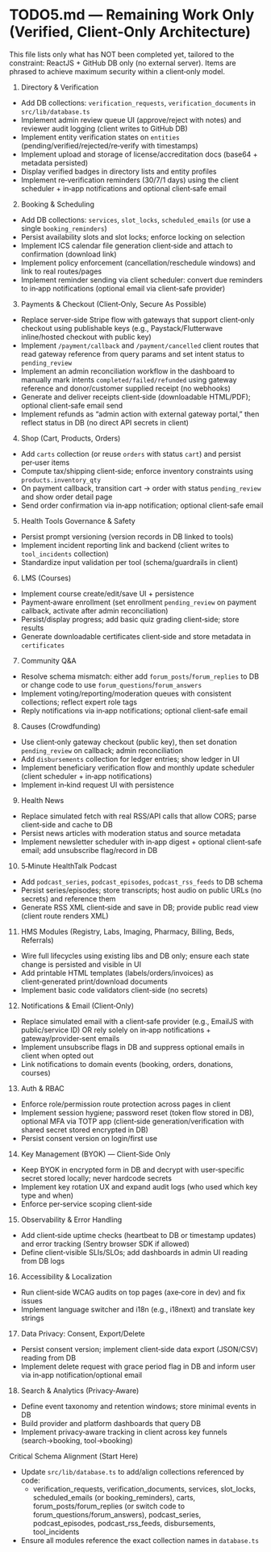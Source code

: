 # TODO5.md — Remaining Work Only (Verified, Client‑Only Architecture)

This file lists only what has NOT been completed yet, tailored to the constraint: ReactJS + GitHub DB only (no external server). Items are phrased to achieve maximum security within a client‑only model.

1) Directory & Verification
- Add DB collections: `verification_requests`, `verification_documents` in `src/lib/database.ts`
- Implement admin review queue UI (approve/reject with notes) and reviewer audit logging (client writes to GitHub DB)
- Implement entity verification states on `entities` (pending/verified/rejected/re‑verify with timestamps)
- Implement upload and storage of license/accreditation docs (base64 + metadata persisted)
- Display verified badges in directory lists and entity profiles
- Implement re‑verification reminders (30/7/1 days) using the client scheduler + in‑app notifications and optional client‑safe email

2) Booking & Scheduling
- Add DB collections: `services`, `slot_locks`, `scheduled_emails` (or use a single `booking_reminders`)
- Persist availability slots and slot locks; enforce locking on selection
- Implement ICS calendar file generation client‑side and attach to confirmation (download link)
- Implement policy enforcement (cancellation/reschedule windows) and link to real routes/pages
- Implement reminder sending via client scheduler: convert due reminders to in‑app notifications (optional email via client‑safe provider)

3) Payments & Checkout (Client‑Only, Secure As Possible)
- Replace server‑side Stripe flow with gateways that support client‑only checkout using publishable keys (e.g., Paystack/Flutterwave inline/hosted checkout with public key)
- Implement `/payment/callback` and `/payment/cancelled` client routes that read gateway reference from query params and set intent status to `pending_review`
- Implement an admin reconciliation workflow in the dashboard to manually mark intents `completed/failed/refunded` using gateway reference and donor/customer supplied receipt (no webhooks)
- Generate and deliver receipts client‑side (downloadable HTML/PDF); optional client‑safe email send
- Implement refunds as “admin action with external gateway portal,” then reflect status in DB (no direct API secrets in client)

4) Shop (Cart, Products, Orders)
- Add `carts` collection (or reuse `orders` with status `cart`) and persist per‑user items
- Compute tax/shipping client‑side; enforce inventory constraints using `products.inventory_qty`
- On payment callback, transition cart → order with status `pending_review` and show order detail page
- Send order confirmation via in‑app notification; optional client‑safe email

5) Health Tools Governance & Safety
- Persist prompt versioning (version records in DB linked to tools)
- Implement incident reporting link and backend (client writes to `tool_incidents` collection)
- Standardize input validation per tool (schema/guardrails in client)

6) LMS (Courses)
- Implement course create/edit/save UI + persistence
- Payment‑aware enrollment (set enrollment `pending_review` on payment callback, activate after admin reconciliation)
- Persist/display progress; add basic quiz grading client‑side; store results
- Generate downloadable certificates client‑side and store metadata in `certificates`

7) Community Q&A
- Resolve schema mismatch: either add `forum_posts`/`forum_replies` to DB or change code to use `forum_questions`/`forum_answers`
- Implement voting/reporting/moderation queues with consistent collections; reflect expert role tags
- Reply notifications via in‑app notifications; optional client‑safe email

8) Causes (Crowdfunding)
- Use client‑only gateway checkout (public key), then set donation `pending_review` on callback; admin reconciliation
- Add `disbursements` collection for ledger entries; show ledger in UI
- Implement beneficiary verification flow and monthly update scheduler (client scheduler + in‑app notifications)
- Implement in‑kind request UI with persistence

9) Health News
- Replace simulated fetch with real RSS/API calls that allow CORS; parse client‑side and cache to DB
- Persist news articles with moderation status and source metadata
- Implement newsletter scheduler with in‑app digest + optional client‑safe email; add unsubscribe flag/record in DB

10) 5‑Minute HealthTalk Podcast
- Add `podcast_series`, `podcast_episodes`, `podcast_rss_feeds` to DB schema
- Persist series/episodes; store transcripts; host audio on public URLs (no secrets) and reference them
- Generate RSS XML client‑side and save in DB; provide public read view (client route renders XML)

11) HMS Modules (Registry, Labs, Imaging, Pharmacy, Billing, Beds, Referrals)
- Wire full lifecycles using existing libs and DB only; ensure each state change is persisted and visible in UI
- Add printable HTML templates (labels/orders/invoices) as client‑generated print/download documents
- Implement basic code validators client‑side (no secrets)

12) Notifications & Email (Client‑Only)
- Replace simulated email with a client‑safe provider (e.g., EmailJS with public/service ID) OR rely solely on in‑app notifications + gateway/provider‑sent emails
- Implement unsubscribe flags in DB and suppress optional emails in client when opted out
- Link notifications to domain events (booking, orders, donations, courses)

13) Auth & RBAC
- Enforce role/permission route protection across pages in client
- Implement session hygiene; password reset (token flow stored in DB), optional MFA via TOTP app (client‑side generation/verification with shared secret stored encrypted in DB)
- Persist consent version on login/first use

14) Key Management (BYOK) — Client‑Side Only
- Keep BYOK in encrypted form in DB and decrypt with user‑specific secret stored locally; never hardcode secrets
- Implement key rotation UX and expand audit logs (who used which key type and when)
- Enforce per‑service scoping client‑side

15) Observability & Error Handling
- Add client‑side uptime checks (heartbeat to DB or timestamp updates) and error tracking (Sentry browser SDK if allowed)
- Define client‑visible SLIs/SLOs; add dashboards in admin UI reading from DB logs

16) Accessibility & Localization
- Run client‑side WCAG audits on top pages (axe‑core in dev) and fix issues
- Implement language switcher and i18n (e.g., i18next) and translate key strings

17) Data Privacy: Consent, Export/Delete
- Persist consent version; implement client‑side data export (JSON/CSV) reading from DB
- Implement delete request with grace period flag in DB and inform user via in‑app notification/optional email

18) Search & Analytics (Privacy‑Aware)
- Define event taxonomy and retention windows; store minimal events in DB
- Build provider and platform dashboards that query DB
- Implement privacy‑aware tracking in client across key funnels (search→booking, tool→booking)

Critical Schema Alignment (Start Here)
- Update `src/lib/database.ts` to add/align collections referenced by code:
  - verification_requests, verification_documents, services, slot_locks, scheduled_emails (or booking_reminders), carts,
    forum_posts/forum_replies (or switch code to forum_questions/forum_answers), podcast_series, podcast_episodes,
    podcast_rss_feeds, disbursements, tool_incidents
- Ensure all modules reference the exact collection names in `database.ts`
